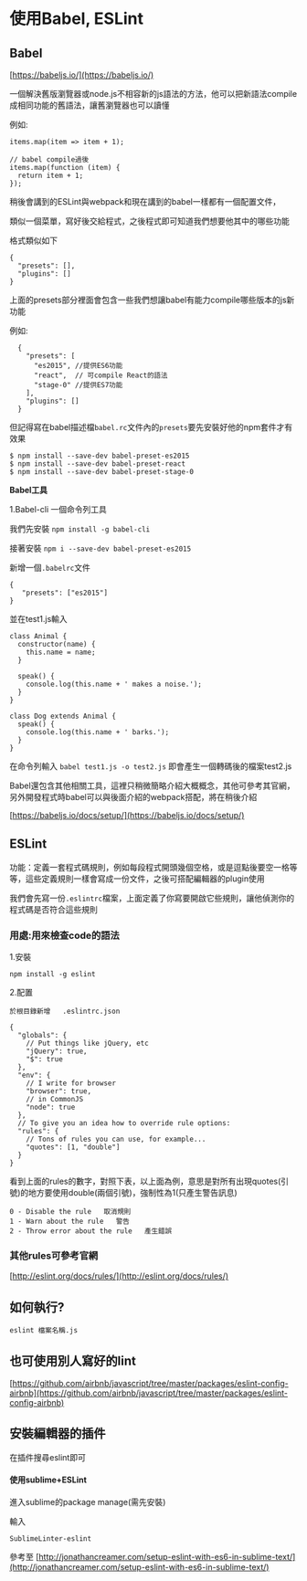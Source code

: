 # 使用Babel, ESLint

## Babel

[https://babeljs.io/](https://babeljs.io/)

一個解決舊版瀏覽器或node.js不相容新的js語法的方法，他可以把新語法compile 成相同功能的舊語法，讓舊瀏覽器也可以讀懂

例如:

```
items.map(item => item + 1);

// babel compile過後
items.map(function (item) {
  return item + 1;
});
```

稍後會講到的ESLint與webpack和現在講到的babel一樣都有一個配置文件，

類似一個菜單，寫好後交給程式，之後程式即可知道我們想要他其中的哪些功能

格式類似如下

```
{
  "presets": [],
  "plugins": []
}
```

上面的presets部分裡面會包含一些我們想讓babel有能力compile哪些版本的js新功能

例如:

```
  {
    "presets": [
      "es2015", //提供ES6功能
      "react",  // 可compile React的語法
      "stage-0" //提供ES7功能
    ],
    "plugins": []
  }
```

但記得寫在babel描述檔`babel.rc`文件內的`presets`要先安裝好他的npm套件才有效果

```
$ npm install --save-dev babel-preset-es2015
$ npm install --save-dev babel-preset-react
$ npm install --save-dev babel-preset-stage-0
```

**Babel工具**

1.Babel-cli 一個命令列工具

我們先安裝 `npm install -g babel-cli`

接著安裝 `npm i --save-dev babel-preset-es2015`

新增一個`.babelrc`文件

```
{
   "presets": ["es2015"]
}
```

並在test1.js輸入

```
class Animal { 
  constructor(name) {
    this.name = name;
  }

  speak() {
    console.log(this.name + ' makes a noise.');
  }
}

class Dog extends Animal {
  speak() {
    console.log(this.name + ' barks.');
  }
}
```

在命令列輸入 `babel test1.js -o test2.js` 即會產生一個轉碼後的檔案test2.js

Babel還包含其他相關工具，這裡只稍微簡略介紹大概概念，其他可參考其官網，另外開發程式時babel可以與後面介紹的webpack搭配，將在稍後介紹

[https://babeljs.io/docs/setup/](https://babeljs.io/docs/setup/)

## ESLint

功能：定義一套程式碼規則，例如每段程式開頭幾個空格，或是逗點後要空一格等等，這些定義規則一樣會寫成一份文件，之後可搭配編輯器的plugin使用

我們會先寫一份`.eslintrc`檔案，上面定義了你寫要開啟它些規則，讓他偵測你的程式碼是否符合這些規則

### 用處:用來檢查code的語法

1.安裝

```
npm install -g eslint
```

2.配置

```
於根目錄新增   .eslintrc.json
```

```
{
  "globals": {
    // Put things like jQuery, etc
    "jQuery": true,
    "$": true
  },
  "env": {
    // I write for browser
    "browser": true,
    // in CommonJS
    "node": true
  },
  // To give you an idea how to override rule options:
  "rules": {
    // Tons of rules you can use, for example...
    "quotes": [1, "double"]
  }
}
```

看到上面的rules的數字，對照下表，以上面為例，意思是對所有出現quotes(引號)的地方要使用double(兩個引號)，強制性為1(只產生警告訊息)

```
0 - Disable the rule   取消規則
1 - Warn about the rule   警告
2 - Throw error about the rule   產生錯誤
```

### 其他rules可參考官網

[http://eslint.org/docs/rules/](http://eslint.org/docs/rules/)

## 如何執行?

```
eslint 檔案名稱.js
```

## 也可使用別人寫好的lint

[https://github.com/airbnb/javascript/tree/master/packages/eslint-config-airbnb](https://github.com/airbnb/javascript/tree/master/packages/eslint-config-airbnb)

## 安裝編輯器的插件

在插件搜尋eslint即可

#### 使用sublime+ESLint

進入sublime的package manage(需先安裝)

輸入

```
SublimeLinter-eslint
```

參考至 [http://jonathancreamer.com/setup-eslint-with-es6-in-sublime-text/](http://jonathancreamer.com/setup-eslint-with-es6-in-sublime-text/)
